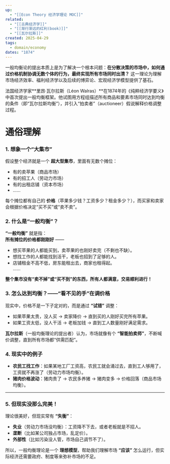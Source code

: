 ```yaml
---
up:
  - "[[Econ Theory 经济学理论 MOC]]"
related:
  - "[[古典经济学]]"
  - "[[渐行渐远的红利(book)]]"
  - "[[瓦尔拉斯]]"
created: 2025-04-29
tags:
  - domain/economy
dates: "1874"
---
```


一般均衡论的提出本质上是为了解决一个根本问题：**在分散决策的市场中，如何通过价格机制协调无数个体的行为，最终实现所有市场同时出清？** 这一理论为理解市场经济效率、福利经济学以及后续的博弈论、宏观经济学模型提供了基石。


法国经济学家**里昂·瓦尔拉斯（Léon Walras）**在1874年的《纯粹经济学要义》中首次提出一般均衡框架。他试图用方程组描述所有商品和要素市场同时达到均衡的条件（即“瓦尔拉斯均衡”），并引入“拍卖者”（auctioneer）假说解释价格调整过程。


# 通俗理解
### **1. 想象一个“大集市”**

假设整个经济就是一个 **超大型集市**，里面有无数个摊位：

- 有的卖苹果（商品市场）
- 有的招工人（劳动力市场）
- 有的出租店铺（资本市场）
- ……
    

每个摊位都有自己的 **价格**（苹果多少钱？工资多少？租金多少？），而买家和卖家会根据价格决定“买不买”或“卖不卖”。

### **2. 什么是“一般均衡”？**

**“一般均衡”** 就是指：  
**所有摊位的价格都刚刚好** ——

- 想买苹果的人都能买到，卖苹果的也刚好卖完（不剩也不缺）。
- 想找工作的人都能找到活干，老板也招到了足够的人。
- 店铺租金不高不低，房东能租出去，商家也租得起。  
    ……
    

**整个集市没有“卖不掉”或“买不到”的东西，所有人都满意，交易顺利进行！**


### **3. 怎么达到均衡？——“看不见的手”在调价格**

现实中，价格不是一下子定对的，而是通过 **“试错”** 调整：

- 如果苹果太贵，没人买 → 卖家降价 → 直到买的人刚好买完所有苹果。
- 如果工资太低，没人干活 → 老板加钱 → 直到工人数量刚好满足需求。
    

**瓦尔拉斯**（一般均衡理论的提出者）认为，市场就像有个 **“智能拍卖师”**，不断喊价调整，直到所有市场都“供需匹配”。


### **4. 现实中的例子**

- **农民工找工作**：如果某地工厂工资高，农民工就会涌过去，直到工人够用了，工资就不再涨了（劳动力市场均衡）。
- **猪肉价格波动**：猪肉贵了 → 农民多养猪 → 猪肉变多 → 价格回落（商品市场均衡）。
    

---

### **5. 但现实没那么完美！**

理论很美好，但现实常有 **“失衡”**：

- **失业**（劳动力市场没均衡）：工资降不下去，或者老板就是不招人。
- **垄断**（比如某公司独占市场，乱定价）。
- **外部性**（比如污染没人管，市场自己调节不了）。
    

所以，一般均衡理论是一个 **理想模型**，帮助我们理解市场 **“应该”** 怎么运行，但实际经济还需要政府、制度等来弥补市场的不足。